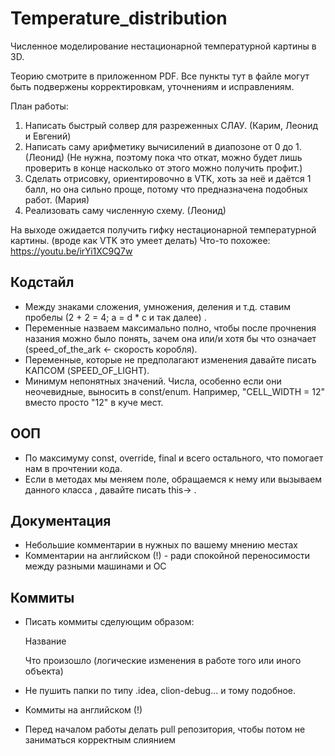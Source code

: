 # Temperature_distribution

Численное моделирование нестационарной температурной картины в 3D.

Теорию смотрите в приложенном PDF. Все пункты тут в файле могут быть подвержены корректировкам, уточнениям и исправлениям. 

План работы:

1. Написать быстрый солвер для разреженных СЛАУ. (Карим, Леонид и Евгений)
2. Написать саму арифметику вычисилений в диапозоне от 0 до 1. (Леонид) (Не нужна, поэтому пока что откат, можно будет лишь проверить в конце насколько от этого можно получить профит.)
3. Сделать отрисовку, ориентировочно в VTK, хоть за неё и даётся 1 балл, но она сильно проще, потому что предназначена подобных работ. (Мария)
4. Реализовать саму численную схему. (Леонид)

На выходе ожидается получить гифку нестационарной температурной картины. (вроде как VTK это умеет делать)
Что-то похожее: https://youtu.be/irYi1XC9Q7w 


## Кодстайл
- Между знаками сложения, умножения, деления и т.д. ставим пробелы
	(2 + 2 = 4; a = d * c и так далее) .
- Переменные назваем максимально полно, чтобы после прочнения назания можно было понять, зачем она
или/и хотя бы что означает
	(speed_of_the_ark <- скорость коробля).
- Переменные, которые не предполагают изменения давайте писать КАПСОМ
	(SPEED_OF_LIGHT).
- Минимум непонятных значений. Числа, особенно если они неочевидные, выносить в const/enum. Например, "CELL_WIDTH = 12" вместо просто "12" в куче мест.	
	

## ООП
- По максимуму const, override, final и всего остального, что помогает нам в прочтении кода.
- Если в методах мы меняем поле, обращаемся к нему или вызываем данного класса , давайте писать this-> .


## Документация
- Небольшие комментарии в нужных по вашему мнению местах
- Комментарии на английском (!) - ради спокойной переносимости между разными машинами и ОС


## Коммиты
- Писать коммиты сделующим образом:

	Название
	
	Что произошло (логические изменения в работе того или иного объекта)
	
- Не пушить папки по типу .idea, clion-debug... и тому подобное.
- Коммиты на английском (!)
- Перед началом работы делать pull репозитория, чтобы потом не заниматься корректным слиянием 

